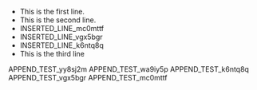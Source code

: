 - This is the first line.
- This is the second line.
- INSERTED_LINE_mc0mttf
- INSERTED_LINE_vgx5bgr
- INSERTED_LINE_k6ntq8q
- This is the third line

APPEND_TEST_yy8sj2m
APPEND_TEST_wa9iy5p
APPEND_TEST_k6ntq8q
APPEND_TEST_vgx5bgr
APPEND_TEST_mc0mttf
